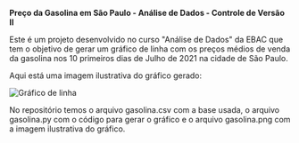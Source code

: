 **Preço da Gasolina em São Paulo - Análise de Dados - Controle de Versão II**

Este é um projeto desenvolvido no curso "Análise de Dados" da EBAC que tem o objetivo de gerar um gráfico de linha com os preços médios de venda da gasolina nos 10 primeiros dias de Julho de 2021 na cidade de São Paulo.

Aqui está uma imagem ilustrativa do gráfico gerado:

![Gráfico de linha](/content/precogasolinasp-ebac/gasolina.png)

No repositório temos o arquivo gasolina.csv com a base usada, o arquivo gasolina.py com o código para gerar o gráfico e o arquivo gasolina.png com a imagem ilustrativa do gráfico.


